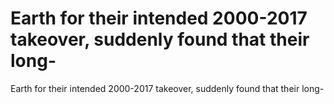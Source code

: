 # Earth for their intended 2000-2017 takeover, suddenly found that their long-

Earth for their intended 2000-2017 takeover, suddenly found that their long-